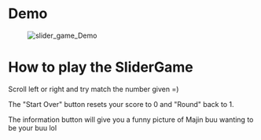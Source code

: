 # Demo

<span>&nbsp; &nbsp; &nbsp; &nbsp; &nbsp; <span>![slider_game_Demo](https://user-images.githubusercontent.com/16315708/37637187-b07a79be-2bdc-11e8-91f1-ba3d497d167a.gif)


# How to play the SliderGame
Scroll left or right and try match the number given =)

The "Start Over" button resets your score to 0 and "Round" back to 1.

The information button will give you a funny picture of Majin buu wanting to be your buu lol
